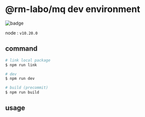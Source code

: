 # @rm-labo/mq dev environment

![badge](https://img.shields.io/badge/node-v10.20.0-green.svg?style=flat-square)

node : `v10.20.0`

## command

```bash
# link local package
$ npm run link

# dev
$ npm run dev

# build (precommit)
$ npm run build

```

## usage

